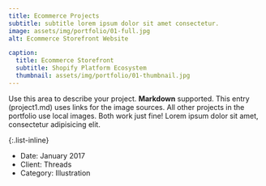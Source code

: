 ```yaml
---
title: Ecommerce Projects
subtitle: subtitle lorem ipsum dolor sit amet consectetur.
image: assets/img/portfolio/01-full.jpg
alt: Ecommerce Storefront Website

caption:
  title: Ecommerce Storefront
  subtitle: Shopify Platform Ecosystem
  thumbnail: assets/img/portfolio/01-thumbnail.jpg
---
```

Use this area to describe your project. **Markdown** supported. This entry (project1.md) uses links for the image sources. All other projects in the portfolio use local images. Both work just fine! Lorem ipsum dolor sit amet, consectetur adipisicing elit. 

{:.list-inline}
- Date: January 2017
- Client: Threads
- Category: Illustration

